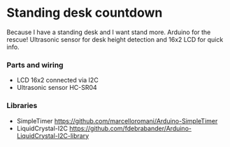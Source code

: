 # Standing desk countdown 

Because I have a standing desk and I want stand more. Arduino for the rescue! Ultrasonic sensor for desk height detection and 16x2 LCD for quick info. 

### Parts and wiring
 - LCD 16x2 connected via I2C 
 - Ultrasonic sensor HC-SR04

### Libraries 
 - SimpleTimer https://github.com/marcelloromani/Arduino-SimpleTimer
 - LiquidCrystal-I2C https://github.com/fdebrabander/Arduino-LiquidCrystal-I2C-library